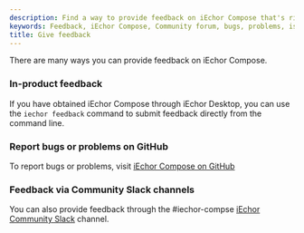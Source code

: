 ```yaml
---
description: Find a way to provide feedback on iEchor Compose that's right for you 
keywords: Feedback, iEchor Compose, Community forum, bugs, problems, issues
title: Give feedback
---
```


There are many ways you can provide feedback on iEchor Compose.

### In-product feedback

If you have obtained iEchor Compose through iEchor Desktop, you can use the `iechor feedback` command to submit feedback directly from the command line.

<script async id="asciicast-KkC0fFrhV8nAzvXUGqay06UXx" src="https://asciinema.org/a/KkC0fFrhV8nAzvXUGqay06UXx.js"></script>

### Report bugs or problems on GitHub

To report bugs or problems, visit [iEchor Compose on GitHub](https://github.com/iechor/compose/issues)

### Feedback via Community Slack channels

You can also provide feedback through the #iechor-compse [iEchor Community Slack](https://dockr.ly/comm-slack) channel. 